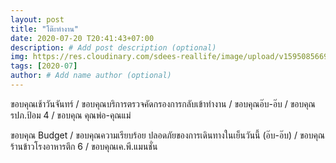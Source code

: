 ```yaml
---
layout: post
title: "โต๊ะทำงาน"
date: 2020-07-20 T20:41:43+07:00
description: # Add post description (optional)
img: https://res.cloudinary.com/sdees-reallife/image/upload/v1595085669/IMG_20200718_203222.jpg # Add image post (optional)
tags: [2020-07]
author: # Add name author (optional)
---
```

ขอบคุณเช้าวันจันทร์ / ขอบคุณบริการตรวจคัดกรองการกลับเข้าทำงาน / ขอบคุณอ๊บ-อ๊บ / ขอบคุณรปภ.ป้อม 4 / ขอบคุณ คุณพ่อ-คุณแม่

<i class="fa fa-child" style="color:plum"></i>

ขอบคุณ Budget / ขอบคุณความเรียบร้อย ปลอดภัยของการเดินทางในเย็นวันนี้ (อ๊บ-อ๊บ) / ขอบคุณร้านข้าวโรงอาหารตึก 6 / ขอบคุณเค.พี.แมนชั่น
